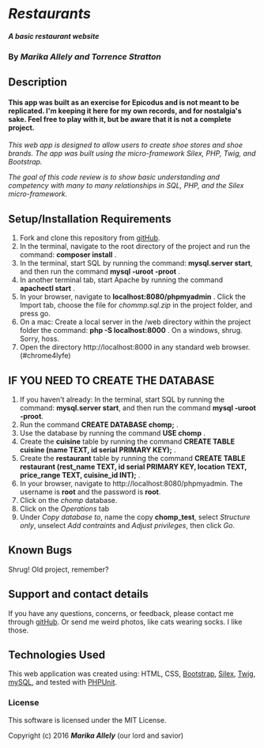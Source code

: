 # _Restaurants_

#### _A basic restaurant website_

### By _**Marika Allely and Torrence Stratton**_

## Description

#### This app was built as an exercise for Epicodus and is not meant to be replicated.  I'm keeping it here for my own records, and for nostalgia's sake.  Feel free to play with it, but be aware that it is not a complete project.

_This web app is designed to allow users to create shoe stores and shoe brands. The app was built using the micro-framework Silex, PHP, Twig, and Bootstrap._

_The goal of this code review is to show basic understanding and competency with many to many relationships in SQL, PHP, and the Silex micro-framework._


## Setup/Installation Requirements

1. Fork and clone this repository from [gitHub](https://github.com/MBAllely/restuarant_php).
2. In the terminal, navigate to the root directory of the project and run the command: __composer install__ .
3. In the terminal, start SQL by running the command: __mysql.server start__, and then run the command __mysql -uroot -proot__ .
4. In another terminal tab, start Apache by running the command __apachectl start__ .
5. In your browser, navigate to __localhost:8080/phpmyadmin__ . Click the Import tab, choose the file for _chommp.sql.zip_ in the project folder, and press go.
6. On a mac: Create a local server in the /web directory within the project folder  the command: __php -S localhost:8000__ .  On a windows, shrug.  Sorry, hoss.
7. Open the directory http://localhost:8000 in any standard web browser. (#chrome4lyfe)

## IF YOU NEED TO CREATE THE DATABASE

1. If you haven't already: In the terminal, start SQL by running the command: __mysql.server start__, and then run the command __mysql -uroot -proot__.
2. Run the command __CREATE DATABASE chomp;__ .
3. Use the database by running the command __USE chomp__ .
4. Create the __cuisine__ table by running the command __CREATE TABLE cuisine (name TEXT, id serial PRIMARY KEY);__ .
5. Create the __restaurant__ table by running the command __CREATE TABLE restaurant (rest_name TEXT, id serial PRIMARY KEY, location TEXT, price_range TEXT, cuisine_id INT);__ .
6. In your browser, navigate to http://localhost:8080/phpmyadmin.  The username is __root__ and the password is __root__.
7. Click on the _chomp_ database.
8. Click on the _Operations_ tab
9. Under _Copy database to_, name the copy __chomp_test__, select _Structure only_, unselect _Add contraints_ and _Adjust privileges_, then click _Go_.

## Known Bugs

Shrug!  Old project, remember?

## Support and contact details

If you have any questions, concerns, or feedback, please contact me through [gitHub](https://github.com/MBAllely/).
Or send me weird photos, like cats wearing socks.  I like those.

## Technologies Used

This web application was created using:
HTML, CSS, [Bootstrap](http://getbootstrap.com/), [Silex](http://silex.sensiolabs.org/),
[Twig](http://twig.sensiolabs.org/), [mySQL](https://www.mysql.com/),
and tested with [PHPUnit](https://phpunit.de/).

### License

This software is licensed under the MIT License.

Copyright (c) 2016 **_Marika Allely_** (our lord and savior)
